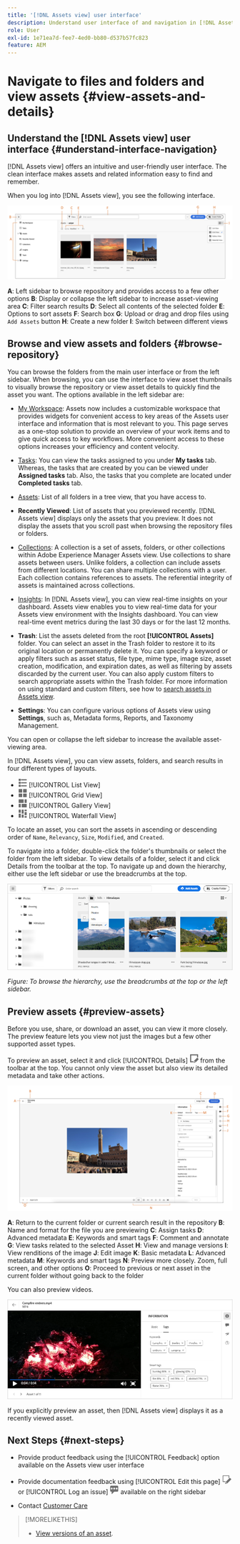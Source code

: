 ```yaml
---
title: '[!DNL Assets view] user interface'
description: Understand user interface of and navigation in [!DNL Assets view].
role: User
exl-id: 1e71ea7d-fee7-4ed0-bb80-d537b57fc823
feature: AEM
---
```

# Navigate to files and folders and view assets {#view-assets-and-details}

<!-- TBD: Give screenshots of all views with many assets. Zoom out to showcase how the thumbnails/tiles flow on the UI in different views. -->

<!-- TBD: The options in left sidebar may change. Shared with me and Shared by me are missing for now. Update this section as UI is updated. -->

## Understand the [!DNL Assets view] user interface {#understand-interface-navigation}

[!DNL Assets view] offers an intuitive and user-friendly user interface. The clean interface makes assets and related information easy to find and remember.

When you log into [!DNL Assets view], you see the following interface.

![[!DNL Assets view] user interface](assets/assets-view-interface.png)

**A**: Left sidebar to browse repository and provides access to a few other options **B**: Display or collapse the left sidebar to increase asset-viewing area **C**: Filter search results **D**: Select all contents of the selected folder **E**: Options to sort assets **F**: Search box **G**: Upload or drag and drop files using `Add Assets` button **H**: Create a new folder **I**: Switch between different views

<!-- TBD: Need an embedded video here with narration. It has to be hosted on MPC to be embeddable. -->

## Browse and view assets and folders {#browse-repository}

You can browse the folders from the main user interface or from the left sidebar. When browsing, you can use the interface to view asset thumbnails to visually browse the repository or view asset details to quickly find the asset you want. The options available in the left sidebar are:

* [My Workspace](/help/assets/my-workspace-assets-view.md): Assets now includes a customizable workspace that provides widgets for convenient access to key areas of the Assets user interface and information that is most relevant to you. This page serves as a one-stop solution to provide an overview of your work items and to give quick access to key workflows. More convenient access to these options increases your efficiency and content velocity.
* [Tasks](/help/assets/my-workspace-assets-view.md): You can view the tasks assigned to you under **My tasks** tab. Whereas, the tasks that are created by you can be viewed under **Assigned tasks** tab. Also, the tasks that you complete are located under **Completed tasks** tab.
* [Assets](/help/assets/manage-organize-assets-view.md): List of all folders in a tree view, that you have access to.
* **Recently Viewed**: List of assets that you previewed recently. [!DNL Assets view] displays only the assets that you preview. It does not display the assets that you scroll past when browsing the repository files or folders.
* [Collections](/help/assets/manage-collections-assets-view.md): A collection is a set of assets, folders, or other collections within Adobe Experience Manager Assets view. Use collections to share assets between users. Unlike folders, a collection can include assets from different locations. You can share multiple collections with a user. Each collection contains references to assets. The referential integrity of assets is maintained across collections.

* [Insights](/help/assets/manage-reports-assets-view.md#view-live-statistics): In [!DNL Assets view], you can view real-time insights on your dashboard. Assets view enables you to view real-time data for your Assets view environment with the Insights dashboard. You can view real-time event metrics during the last 30 days or for the last 12 months. 
* **Trash**: List the assets deleted from the root **[!UICONTROL Assets]** folder. You can select an asset in the Trash folder to restore it to its original location or permanently delete it. You can specify a keyword or apply filters such as asset status, file type, mime type, image size, asset creation, modification, and expiration dates, as well as filtering by assets discarded by the current user. You can also apply custom filters to search appropriate assets within the Trash folder. For more information on using standard and custom filters, see how to [search assets in Assets view](/help/assets/search-assets-view.md).
* **Settings**: You can configure various options of Assets view using **Settings**, such as, Metadata forms, Reports, and Taxonomy Management.

<!-- TBD: Not sure if we want to publish these right now. CC Libs are beta as per Greg.
* **Libraries**: Access to [!DNL Adobe Creative Cloud Team] (CCT) Libraries view. This view is visible only if the user is entitled to CCT Libraries.
-->

<!-- TBD: My Work Space shows task inbox and it is not visible on AEM Cloud Demos as of now. It is the source of truth server hence not documenting My Work Space option for now.
-->

You can open or collapse the left sidebar to increase the available asset-viewing area.

In [!DNL Assets view], you can view assets, folders, and search results in four different types of layouts.

* ![list view icon](assets/do-not-localize/list-view.png) [!UICONTROL List View]
* ![grid view icon](assets/do-not-localize/grid-view.png) [!UICONTROL Grid View]
* ![gallery view icon](assets/do-not-localize/gallery-view.png) [!UICONTROL Gallery View]
* ![waterfall view icon](assets/do-not-localize/waterfall-view.png) [!UICONTROL Waterfall View]

To locate an asset, you can sort the assets in ascending or descending order of `Name`, `Relevancy`, `Size`, `Modified`, and `Created`.

To navigate into a folder, double-click the folder's thumbnails or select the folder from the left sidebar. To view details of a folder, select it and click Details from the toolbar at the top. To navigate up and down the hierarchy, either use the left sidebar or use the breadcrumbs at the top.

![Browse folders](assets/browsing-folders.png)

*Figure: To browse the hierarchy, use the breadcrumbs at the top or the left sidebar.*

## Preview assets {#preview-assets}

Before you use, share, or download an asset, you can view it more closely. The preview feature lets you view not just the images but a few other supported asset types.

To preview an asset, select it and click [!UICONTROL Details] ![details icon](assets/do-not-localize/edit-in-icon.png) from the toolbar at the top. You cannot only view the asset but also view its detailed metadata and take other actions.

![Preview an asset](assets/preview-asset-2.png)

**A**: Return to the current folder or current search result in the repository **B**: Name and format for the file you are previewing **C**: Assign tasks **D**: Advanced metadata **E**: Keywords and smart tags **F**: Comment and annotate **G**: View tasks related to the selected Asset **H**: View and manage versions **I**: View renditions of the image **J**: Edit image **K**: Basic metadata **L**: Advanced metadata **M**: Keywords and smart tags **N**: Preview more closely. Zoom, full screen, and other options **O**: Proceed to previous or next asset in the current folder without going back to the folder

You can also preview videos.

![Video preview](assets/preview-video.png)

If you explicitly preview an asset, then [!DNL Assets view] displays it as a recently viewed asset.

<!-- TBD: Describe the options.

Explicitly previewed assets are displayed as recently viewed assets. Give screenshot of this.
Other use cases after previewing.
-->

## Next Steps {#next-steps}

* Provide product feedback using the [!UICONTROL Feedback] option available on the Assets view user interface

* Provide documentation feedback using [!UICONTROL Edit this page] ![edit the page](assets/do-not-localize/edit-page.png) or [!UICONTROL Log an issue] ![create a GitHub issue](assets/do-not-localize/github-issue.png) available on the right sidebar

* Contact [Customer Care](https://experienceleague.adobe.com/?support-solution=General#support)

>[!MORELIKETHIS]
>
>* [View versions of an asset](/help/assets/manage-organize-assets-view.md#view-versions).
